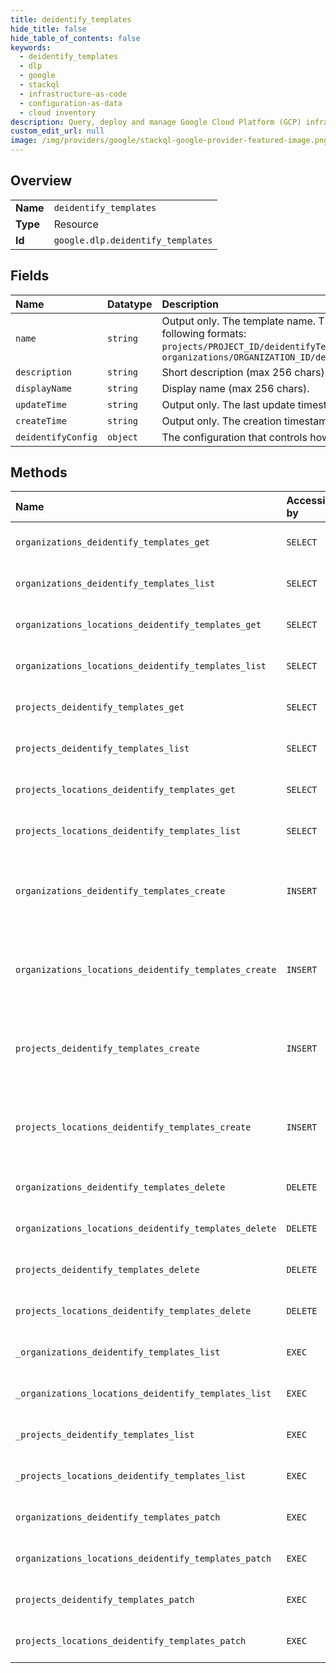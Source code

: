 ```yaml
---
title: deidentify_templates
hide_title: false
hide_table_of_contents: false
keywords:
  - deidentify_templates
  - dlp
  - google    
  - stackql
  - infrastructure-as-code
  - configuration-as-data
  - cloud inventory
description: Query, deploy and manage Google Cloud Platform (GCP) infrastructure and resources using SQL
custom_edit_url: null
image: /img/providers/google/stackql-google-provider-featured-image.png
---
```

  
    

## Overview
<table><tbody>
<tr><td><b>Name</b></td><td><code>deidentify_templates</code></td></tr>
<tr><td><b>Type</b></td><td>Resource</td></tr>
<tr><td><b>Id</b></td><td><code>google.dlp.deidentify_templates</code></td></tr>
</tbody></table>

## Fields
| Name | Datatype | Description |
|:-----|:---------|:------------|
| `name` | `string` | Output only. The template name. The template will have one of the following formats: `projects/PROJECT_ID/deidentifyTemplates/TEMPLATE_ID` OR `organizations/ORGANIZATION_ID/deidentifyTemplates/TEMPLATE_ID` |
| `description` | `string` | Short description (max 256 chars). |
| `displayName` | `string` | Display name (max 256 chars). |
| `updateTime` | `string` | Output only. The last update timestamp of an inspectTemplate. |
| `createTime` | `string` | Output only. The creation timestamp of an inspectTemplate. |
| `deidentifyConfig` | `object` | The configuration that controls how the data will change. |
## Methods
| Name | Accessible by | Required Params | Description |
|:-----|:--------------|:----------------|:------------|
| `organizations_deidentify_templates_get` | `SELECT` | `deidentifyTemplatesId, organizationsId` | Gets a DeidentifyTemplate. See https://cloud.google.com/dlp/docs/creating-templates-deid to learn more. |
| `organizations_deidentify_templates_list` | `SELECT` | `organizationsId` | Lists DeidentifyTemplates. See https://cloud.google.com/dlp/docs/creating-templates-deid to learn more. |
| `organizations_locations_deidentify_templates_get` | `SELECT` | `deidentifyTemplatesId, locationsId, organizationsId` | Gets a DeidentifyTemplate. See https://cloud.google.com/dlp/docs/creating-templates-deid to learn more. |
| `organizations_locations_deidentify_templates_list` | `SELECT` | `locationsId, organizationsId` | Lists DeidentifyTemplates. See https://cloud.google.com/dlp/docs/creating-templates-deid to learn more. |
| `projects_deidentify_templates_get` | `SELECT` | `deidentifyTemplatesId, projectsId` | Gets a DeidentifyTemplate. See https://cloud.google.com/dlp/docs/creating-templates-deid to learn more. |
| `projects_deidentify_templates_list` | `SELECT` | `projectsId` | Lists DeidentifyTemplates. See https://cloud.google.com/dlp/docs/creating-templates-deid to learn more. |
| `projects_locations_deidentify_templates_get` | `SELECT` | `deidentifyTemplatesId, locationsId, projectsId` | Gets a DeidentifyTemplate. See https://cloud.google.com/dlp/docs/creating-templates-deid to learn more. |
| `projects_locations_deidentify_templates_list` | `SELECT` | `locationsId, projectsId` | Lists DeidentifyTemplates. See https://cloud.google.com/dlp/docs/creating-templates-deid to learn more. |
| `organizations_deidentify_templates_create` | `INSERT` | `organizationsId` | Creates a DeidentifyTemplate for reusing frequently used configuration for de-identifying content, images, and storage. See https://cloud.google.com/dlp/docs/creating-templates-deid to learn more. |
| `organizations_locations_deidentify_templates_create` | `INSERT` | `locationsId, organizationsId` | Creates a DeidentifyTemplate for reusing frequently used configuration for de-identifying content, images, and storage. See https://cloud.google.com/dlp/docs/creating-templates-deid to learn more. |
| `projects_deidentify_templates_create` | `INSERT` | `projectsId` | Creates a DeidentifyTemplate for reusing frequently used configuration for de-identifying content, images, and storage. See https://cloud.google.com/dlp/docs/creating-templates-deid to learn more. |
| `projects_locations_deidentify_templates_create` | `INSERT` | `locationsId, projectsId` | Creates a DeidentifyTemplate for reusing frequently used configuration for de-identifying content, images, and storage. See https://cloud.google.com/dlp/docs/creating-templates-deid to learn more. |
| `organizations_deidentify_templates_delete` | `DELETE` | `deidentifyTemplatesId, organizationsId` | Deletes a DeidentifyTemplate. See https://cloud.google.com/dlp/docs/creating-templates-deid to learn more. |
| `organizations_locations_deidentify_templates_delete` | `DELETE` | `deidentifyTemplatesId, locationsId, organizationsId` | Deletes a DeidentifyTemplate. See https://cloud.google.com/dlp/docs/creating-templates-deid to learn more. |
| `projects_deidentify_templates_delete` | `DELETE` | `deidentifyTemplatesId, projectsId` | Deletes a DeidentifyTemplate. See https://cloud.google.com/dlp/docs/creating-templates-deid to learn more. |
| `projects_locations_deidentify_templates_delete` | `DELETE` | `deidentifyTemplatesId, locationsId, projectsId` | Deletes a DeidentifyTemplate. See https://cloud.google.com/dlp/docs/creating-templates-deid to learn more. |
| `_organizations_deidentify_templates_list` | `EXEC` | `organizationsId` | Lists DeidentifyTemplates. See https://cloud.google.com/dlp/docs/creating-templates-deid to learn more. |
| `_organizations_locations_deidentify_templates_list` | `EXEC` | `locationsId, organizationsId` | Lists DeidentifyTemplates. See https://cloud.google.com/dlp/docs/creating-templates-deid to learn more. |
| `_projects_deidentify_templates_list` | `EXEC` | `projectsId` | Lists DeidentifyTemplates. See https://cloud.google.com/dlp/docs/creating-templates-deid to learn more. |
| `_projects_locations_deidentify_templates_list` | `EXEC` | `locationsId, projectsId` | Lists DeidentifyTemplates. See https://cloud.google.com/dlp/docs/creating-templates-deid to learn more. |
| `organizations_deidentify_templates_patch` | `EXEC` | `deidentifyTemplatesId, organizationsId` | Updates the DeidentifyTemplate. See https://cloud.google.com/dlp/docs/creating-templates-deid to learn more. |
| `organizations_locations_deidentify_templates_patch` | `EXEC` | `deidentifyTemplatesId, locationsId, organizationsId` | Updates the DeidentifyTemplate. See https://cloud.google.com/dlp/docs/creating-templates-deid to learn more. |
| `projects_deidentify_templates_patch` | `EXEC` | `deidentifyTemplatesId, projectsId` | Updates the DeidentifyTemplate. See https://cloud.google.com/dlp/docs/creating-templates-deid to learn more. |
| `projects_locations_deidentify_templates_patch` | `EXEC` | `deidentifyTemplatesId, locationsId, projectsId` | Updates the DeidentifyTemplate. See https://cloud.google.com/dlp/docs/creating-templates-deid to learn more. |
